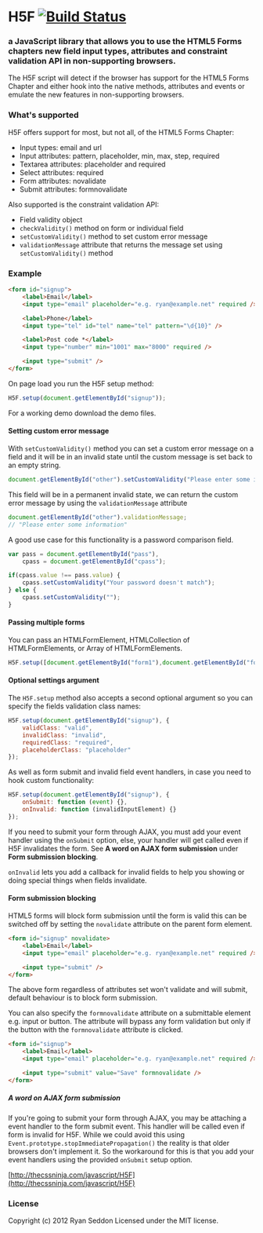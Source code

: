H5F [![Build Status](https://secure.travis-ci.org/ryanseddon/H5F.png?branch=master)](http://travis-ci.org/ryanseddon/H5F)
===

### a JavaScript library that allows you to use the HTML5 Forms chapters new field input types, attributes and constraint validation API in non-supporting browsers.

The H5F script will detect if the browser has support for the HTML5 Forms Chapter and either hook into the native methods, attributes and events or emulate the new features in non-supporting browsers.

### What's supported

H5F offers support for most, but not all, of the HTML5 Forms Chapter:

* Input types: email and url
* Input attributes: pattern, placeholder, min, max, step, required
* Textarea attributes: placeholder and required
* Select attributes: required
* Form attributes: novalidate
* Submit attributes: formnovalidate

Also supported is the constraint validation API:

* Field validity object
* `checkValidity()` method on form or individual field
* `setCustomValidity()` method to set custom error message
* `validationMessage` attribute that returns the message set using `setCustomValidity()` method

### Example

```html
<form id="signup">
	<label>Email</label>
	<input type="email" placeholder="e.g. ryan@example.net" required />

	<label>Phone</label>
	<input type="tel" id="tel" name="tel" pattern="\d{10}" />

	<label>Post code *</label>
	<input type="number" min="1001" max="8000" required />

	<input type="submit" />
</form>
```

On page load you run the H5F setup method:

```js
H5F.setup(document.getElementById("signup"));
```

For a working demo download the demo files.

#### Setting custom error message

With `setCustomValidity()` method you can set a custom error message on a field and it will be in an invalid state until the custom message is set back to an empty string.

```js
document.getElementById("other").setCustomValidity("Please enter some information");
```

This field will be in a permanent invalid state, we can return the custom error message by using the `validationMessage` attribute

```js
document.getElementById("other").validationMessage;
// "Please enter some information"
```

A good use case for this functionality is a password comparison field.

```js
var pass = document.getElementById("pass"),
	cpass = document.getElementById("cpass");

if(cpass.value !== pass.value) {
	cpass.setCustomValidity("Your password doesn't match");
} else {
	cpass.setCustomValidity("");
}
```

#### Passing multiple forms

You can pass an HTMLFormElement, HTMLCollection of HTMLFormElements, or Array of HTMLFormElements.

```js
H5F.setup([document.getElementById("form1"),document.getElementById("form2"),document.getElementById("form3")]);
```

#### Optional settings argument

The `H5F.setup` method also accepts a second optional argument so you can specify the fields validation class names:

```js
H5F.setup(document.getElementById("signup"), {
	validClass: "valid",
	invalidClass: "invalid",
	requiredClass: "required",
	placeholderClass: "placeholder"
});
```

As well as form submit and invalid field event handlers, in case you need to hook custom functionality:

```js
H5F.setup(document.getElementById("signup"), {
	onSubmit: function (event) {},
	onInvalid: function (invalidInputElement) {}
});
```

If you need to submit your form through AJAX, you must add your event handler using the `onSubmit` option, else, your handler will get called even if H5F invalidates the form. See **A word on AJAX form submission** under **Form submission blocking**.

`onInvalid` lets you add a callback for invalid fields to help you showing or doing special things when fields invalidate.


#### Form submission blocking

HTML5 forms will block form submission until the form is valid this can be switched off by setting the `novalidate` attribute on the parent form element.

```html
<form id="signup" novalidate>
	<label>Email</label>
	<input type="email" placeholder="e.g. ryan@example.net" required />

	<input type="submit" />
</form>
```

The above form regardless of attributes set won't validate and will submit, default behaviour is to block form submission.

You can also specify the `formnovalidate` attribute on a submittable element e.g. input or button. The attribute will bypass any form validation but only if the button with the `formnovalidate` attribute is clicked.

```html
<form id="signup">
	<label>Email</label>
	<input type="email" placeholder="e.g. ryan@example.net" required />

	<input type="submit" value="Save" formnovalidate />
</form>
```

##### A word on AJAX form submission

If you're going to submit your form through AJAX, you may be attaching a event handler to the form submit event. This handler will be called even if form is invalid for H5F. While we could avoid this using `Event.prototype.stopImmediatePropagation()` the reality is that older browsers don't implement it. So the workaround for this is that you add your event handlers using the provided `onSubmit` setup option.


[http://thecssninja.com/javascript/H5F](http://thecssninja.com/javascript/H5F)

### License
Copyright (c) 2012 Ryan Seddon
Licensed under the MIT license.
